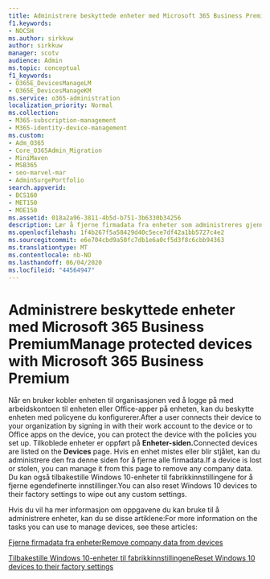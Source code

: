 ```yaml
---
title: Administrere beskyttede enheter med Microsoft 365 Business Premium
f1.keywords:
- NOCSH
ms.author: sirkkuw
author: sirkkuw
manager: scotv
audience: Admin
ms.topic: conceptual
f1_keywords:
- O365E_DevicesManageLM
- O365E_DevicesManageKM
ms.service: o365-administration
localization_priority: Normal
ms.collection:
- M365-subscription-management
- M365-identity-device-management
ms.custom:
- Adm_O365
- Core_O365Admin_Migration
- MiniMaven
- MSB365
- seo-marvel-mar
- AdminSurgePortfolio
search.appverid:
- BCS160
- MET150
- MOE150
ms.assetid: 018a2a96-3811-4b5d-b751-3b6330b34256
description: Lær å fjerne firmadata fra enheter som administreres gjennom beskyttelsespolicyer, samt tilbakestille Windows 10-enheter til fabrikkinnstillingene.
ms.openlocfilehash: 1f4b267f5a58429d40c5ece7df42a1bb5727c4e2
ms.sourcegitcommit: e6e704cbd9a50fc7db1e6a0cf5d3f8c6cbb94363
ms.translationtype: MT
ms.contentlocale: nb-NO
ms.lasthandoff: 06/04/2020
ms.locfileid: "44564947"
---
```

# <a name="manage-protected-devices-with-microsoft-365-business-premium"></a><span data-ttu-id="d4c60-103">Administrere beskyttede enheter med Microsoft 365 Business Premium</span><span class="sxs-lookup"><span data-stu-id="d4c60-103">Manage protected devices with Microsoft 365 Business Premium</span></span>

<span data-ttu-id="d4c60-104">Når en bruker kobler enheten til organisasjonen ved å logge på med arbeidskontoen til enheten eller Office-apper på enheten, kan du beskytte enheten med policyene du konfigurerer.</span><span class="sxs-lookup"><span data-stu-id="d4c60-104">After a user connects their device to your organization by signing in with their work account to the device or to Office apps on the device, you can protect the device with the policies you set up.</span></span> <span data-ttu-id="d4c60-105">Tilkoblede enheter er oppført på **Enheter-siden.**</span><span class="sxs-lookup"><span data-stu-id="d4c60-105">Connected devices are listed on the **Devices** page.</span></span> <span data-ttu-id="d4c60-106">Hvis en enhet mistes eller blir stjålet, kan du administrere den fra denne siden for å fjerne alle firmadata.</span><span class="sxs-lookup"><span data-stu-id="d4c60-106">If a device is lost or stolen, you can manage it from this page to remove any company data.</span></span> <span data-ttu-id="d4c60-107">Du kan også tilbakestille Windows 10-enheter til fabrikkinnstillingene for å fjerne egendefinerte innstillinger.</span><span class="sxs-lookup"><span data-stu-id="d4c60-107">You can also reset Windows 10 devices to their factory settings to wipe out any custom settings.</span></span> 

<span data-ttu-id="d4c60-108">Hvis du vil ha mer informasjon om oppgavene du kan bruke til å administrere enheter, kan du se disse artiklene:</span><span class="sxs-lookup"><span data-stu-id="d4c60-108">For more information on the tasks you can use to manage devices, see these articles:</span></span> 
  
[<span data-ttu-id="d4c60-109">Fjerne firmadata fra enheter</span><span class="sxs-lookup"><span data-stu-id="d4c60-109">Remove company data from devices</span></span>](remove-company-data.md)
  
[<span data-ttu-id="d4c60-110">Tilbakestille Windows 10-enheter til fabrikkinnstillingene</span><span class="sxs-lookup"><span data-stu-id="d4c60-110">Reset Windows 10 devices to their factory settings</span></span>](reset-devices-to-factory-settings.md)
  


